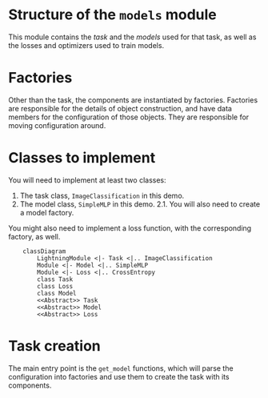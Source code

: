 # Structure of the `models` module

This module contains the *task* and the *models* used for that task, as well as the losses and optimizers used to train models.

# Factories
Other than the task, the components are instantiated by factories. Factories are responsible for the details of object construction, and have data members for the configuration of those objects. They are responsible for moving configuration around.

# Classes to implement

You will need to implement at least two classes:
1. The task class, `ImageClassification` in this demo.
2. The model class, `SimpleMLP` in this demo.
2.1. You will also need to create a model factory.

You might also need to implement a loss function, with the corresponding factory, as well.

```mermaid
    classDiagram
        LightningModule <|- Task <|.. ImageClassification
        Module <|- Model <|.. SimpleMLP
        Module <|- Loss <|.. CrossEntropy
        class Task
        class Loss
        class Model
        <<Abstract>> Task
        <<Abstract>> Model
        <<Abstract>> Loss
```

# Task creation

The main entry point is the `get_model` functions, which will parse the configuration into factories and use them to create the task with its components.
